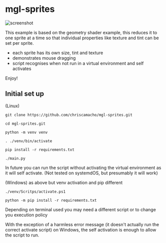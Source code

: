 # mgl-sprites

![screenshot](https://github.com/chriscamacho/mgl-sprites/raw/main/Screenshot_2024-02-15_05-52-49.png "Screenshot")

This example is based on the geometry shader example, this reduces it to
one sprite at a time so that individual properties like texture and tint
can be set per sprite.

* each sprite has its own size, tint and texture
* demonstrates mouse dragging
* script recognises when not run in a virtual environment and self activates


Enjoy!

## Initial set up

(Linux)
```
git clone https://github.com/chriscamacho/mgl-sprites.git

cd mgl-sprites.git

python -m venv venv

. ./venv/bin/activate

pip install -r requirements.txt

./main.py
```
In future you can run the script without activating the virtual 
environment as it will self activate.
(Not tested on systemdOS, but presumably it will work)

(Windows)
as above but venv activation and pip different
```
./venv/Scritps/activate.ps1

python -m pip install -r requirements.txt
```
Depending on terminal used you may need a different script or to change
you execution policy

With the exception of a harmless error message (it doesn't actually
run the correct activate script) on Windows, the self activation is
enough to allow the script to run.

